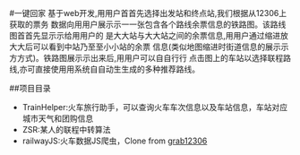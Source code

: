 #一键回家
基于web开发,⽤用户⾸首先选择出发站和终点站,我们根据从12306上获取的票务 数据向⽤用户展⽰示⼀一张包含各个路线余票信息的铁路图。该路线图⾸首先显⽰示给⽤用户的 是⼤大站与⼤大站之间的余票信息,⽤用户通过缩进放⼤大后可以看到中站乃⾄至⼩小站的余票 信息(类似地图缩进时街道信息的展⽰示⽅方式)。铁路图展⽰示出来后,⽤用户可以⾃自⾏行 点击图上的车站以选择联程路线,亦可直接使⽤用系统⾃自动⽣生成的多种推荐路线。

##项目目录
* TrainHelper:火车旅行助手，可以查询火车车次信息以及车站信息，车站对应城市天气和团购信息
* ZSR:某人的联程中转算法
* railwayJS:火车数据JS爬虫，Clone from [grab12306](https://github.com/sjfkai/grab12306.git)
